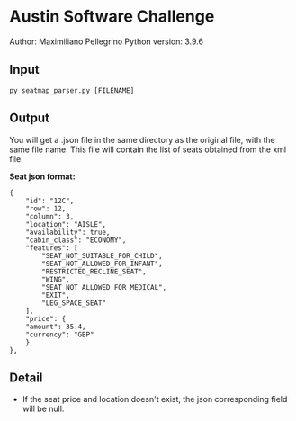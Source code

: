 # Austin Software Challenge
Author: Maximiliano Pellegrino
Python version:  3.9.6

## Input
```  
py seatmap_parser.py [FILENAME]
```
## Output
You will get a .json file in the same directory as the original file, with the same file name. This file will contain the list of seats obtained from the xml file.

**Seat json format:**
```
{
	"id": "12C",
	"row": 12,
	"column": 3,
	"location": "AISLE",
	"availability": true,
	"cabin_class": "ECONOMY",
	"features": [
		"SEAT_NOT_SUITABLE_FOR_CHILD",
		"SEAT_NOT_ALLOWED_FOR_INFANT",
		"RESTRICTED_RECLINE_SEAT",
		"WING",
		"SEAT_NOT_ALLOWED_FOR_MEDICAL",
		"EXIT",
		"LEG_SPACE_SEAT"
	],
	"price": {
	"amount": 35.4,
	"currency": "GBP"
	}
},
```

## Detail
- If the seat price and location doesn't exist, the json corresponding field will be null.
